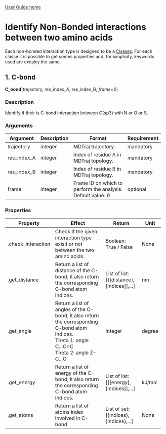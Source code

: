 [User Guide home](Manual.md)
# Identify Non-Bonded interactions between two amino acids

Each non-bonded interaction type is designed to be a [Classes](https://docs.python.org/3/tutorial/classes.html).
For each classe it is possible to get somes properties and, for simplicity, keywords used are excalcy the same.


## 1. C-bond

**C_bond**(trajectory, res_index_A, res_index_B, *frame=0*)

### Description
Identify if their is C-bond interaction between C(sp3) with N or O or S.

### Arguments
| Argument | Description | Format | Requirement |
| -------- | --- | --- | --- |
| trajectory  | integer | MDTraj trajectory.  | mandatory |
| res_index_A | integer | Index of residue A in MDTraj topology. | mandatory |
| res_index_B | integer | Index of residue B in MDTraj topology. | mandatory |
| frame       | integer | Frame ID on which to perform the analysis. </br> Default value: 0 | optional  |

### Properties
| Property | Effect | Return | Unit |
| -------- | --- | --- | --- |
| .check_interaction | Check if the given interaction type exisit or not between the two amino acids. | Boolean: <br/> True / False | None |
| .get_distance      | Return a list of distance of the C-bond, it also return the corresponding C-bond atom indices. | List of list: <br/> [[[distance],[indices]],...] | nm |
| .get_angle         | Return a list of angles of the C-bond, it also return the corresponding C-bond atom indices. <br/> Theta 1: angle C...O=C <br/> Theta 2: angle Z-C...O | Integer | degree |
| .get_energy        | Return a list of energy of the C-bond, it also return the corresponding C-bond atom indices. | List of list: <br/> [[[energy],[indices]],...]  | kJ/mol |
| .get_atoms         | Return a list of atoms index involved in C-bond. | List of set: <br/> [{indices},{indices},...] | None |
